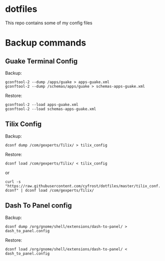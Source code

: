 # dotfiles

This repo contains some of my config files

# Backup commands

## Guake Terminal Config

Backup:
```
gconftool-2 --dump /apps/guake > apps-guake.xml
gconftool-2 --dump /schemas/apps/guake > schemas-apps-guake.xml
```
Restore:
```
gconftool-2 --load apps-guake.xml
gconftool-2 --load schemas-apps-guake.xml
```

## Tilix Config

Backup:

`dconf dump /com/gexperts/Tilix/ > tilix_config`

Restore:

`dconf load /com/gexperts/Tilix/ < tilix_config`

or

`curl -s "https://raw.githubusercontent.com/cyfrost/dotfiles/master/tilix_conf.dconf" | dconf load /com/gexperts/Tilix/`

## Dash To Panel config

Backup:

`dconf dump /org/gnome/shell/extensions/dash-to-panel/ > dash_to_panel.config`

Restore:

`dconf load /org/gnome/shell/extensions/dash-to-panel/ < dash_to_panel.config`
